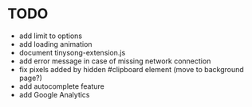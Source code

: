 # TODO

* add limit to options
* add loading animation
* document tinysong-extension.js
* add error message in case of missing network connection
* fix pixels added by hidden #clipboard element (move to background page?)
* add autocomplete feature
* add Google Analytics
